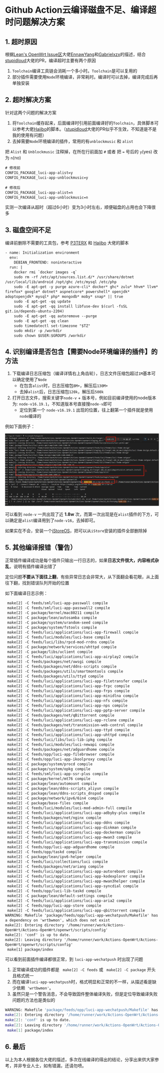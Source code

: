 
# Github Action云编译磁盘不足、编译超时问题解决方案

## 1. 超时原因
根据[Lean's OpenWrt Issue区](https://github.com/coolsnowwolf/lede/issues?q=is%3Aissue+%E4%BA%91%E7%BC%96%E8%AF%91%E8%B6%85%E6%97%B6)大佬[EnnawYang](https://github.com/coolsnowwolf/lede/issues/11038#issuecomment-1486089183)和[Gabrielxzx](https://github.com/coolsnowwolf/lede/issues/11605#issuecomment-1774006018)的描述，结合[stupidloud](https://github.com/coolsnowwolf/lede/pull/7796)大佬的PR，编译超时主要有两个原因

1. `Toolchain`编译工具链会消耗一个多小时。`Toolchain`是可以复用的
2. 部分插件需要使用`Node`环境编译，非常耗时。编译时可以去掉，编译完成后再单独安装

## 2. 超时解决方案
针对这两个问题的解决方案
1. 将`Toolchain`缓存起来，后面编译时引用前面编译好的`Toolchain`，具体脚本可以参考大佬[Haiibo](https://github.com/haiibo/OpenWrt)的脚本。（[stupidloud](https://github.com/coolsnowwolf/lede/pull/7796)大佬的PR似乎不生效，不知道是不是我的使用有问题）
2. 去掉需要`Node`环境编译的插件，常用的有`unblockmusic` 和 `alist`

把 `Alist` 和 `Unblockmusic` 注释掉，在所在行前面加 `#` 或者 把 `=` 号后的 `y`(yes) 改为 `n`(no)
```shell
# 修改前
CONFIG_PACKAGE_luci-app-alist=y
CONFIG_PACKAGE_luci-app-unblockmusic=y

# 修改后
CONFIG_PACKAGE_luci-app-alist=n
CONFIG_PACKAGE_luci-app-unblockmusic=n
```
实测一次编译从超时（超过6小时）变为3小时左右，顺便磁盘的占用也会下降很多

## 3. 磁盘空间不足
编译前删除不需要的工具包，参考 [P3TERX](https://github.com/P3TERX/Actions-OpenWrt) 和 [Haiibo](https://github.com/haiibo/OpenWrt) 大佬的脚本

```shell
- name: Initialization environment
  env:
    DEBIAN_FRONTEND: noninteractive
  run: |
    docker rmi `docker images -q`
    sudo rm -rf /etc/apt/sources.list.d/* /usr/share/dotnet /usr/local/lib/android /opt/ghc /etc/mysql /etc/php
    sudo -E apt-get -y purge azure-cli* docker* ghc* zulu* hhvm* llvm* firefox* google* dotnet* aspnetcore* powershell* openjdk* adoptopenjdk* mysql* php* mongodb* moby* snap* || true
    sudo -E apt-get -qq update
    sudo -E apt-get -qq install libfuse-dev $(curl -fsSL git.io/depends-ubuntu-2204)
    sudo -E apt-get -qq autoremove --purge
    sudo -E apt-get -qq clean
    sudo timedatectl set-timezone "$TZ"
    sudo mkdir -p /workdir
    sudo chown $USER:$GROUPS /workdir
```

## 4. 识别编译是否包含【需要Node环境编译的插件】的方法
1. 下载编译日志压缩包（编译详情右上角齿轮），日志文件压缩包超过`1M`基本可以确定使用了`Node`
   - 在包含`alist`时，日志压缩包`8M+`，解压后`130M+`
   - 去掉`alist`后，日志压缩包`120k`，解压后`500k`
2. 打开日志文件，搜索关键字`node-v` + 版本号，例如目前编译使用的node版本为: `node-v16.19.1`，不知道版本号直接搜`node-v`即可
   - 定位到第一个 `node-v16.19.1` 出现的位置，往上翻第一个插件就是使用`node`编译的

例如下面例子：

![locate-Nodejs-usage-position](../img/locate-Nodejs-usage-position.jpg)

可以看到 `node-v` 一共出现了近 **1.8w** 次，而第一次出现是在`alist`插件的下方，可以确定是`alist`编译用到了`node-v16`，去掉即可。

如果实在不会，安装一个[iStoreOS](https://www.istoreos.com/)，把可以从`iStore`安装的插件全部删除掉

## 5. 其他编译报错（警告）

正常插件编译成功是每个插件只输出一行日志的，如果**日志文件很大，内容格式杂乱**，说明有插件编译出错了

定位问题**不要从下面往上翻**，有些异常日志会非常大，从下面翻会看花眼，从上面往下翻，找到错误队列开始的位置

如下面编译日志示例：
```shell
 make[2] -C feeds/sml/luci-app-passwall compile
 make[2] -C feeds/sml/luci-app-passwall2 compile
 make[2] -C package/kernel/mac80211 compile
 make[2] -C package/lean/autosamba compile
 make[2] -C package/system/urandom-seed compile
 make[2] -C package/system/fstools compile
 make[2] -C feeds/luci/applications/luci-app-firewall compile
 make[2] -C feeds/luci/modules/luci-base compile
 make[2] -C feeds/luci/libs/rpcd-mod-rrdns compile
 make[2] -C package/network/services/uhttpd compile
 make[2] -C package/libs/uclient compile
 make[2] -C feeds/luci/applications/luci-app-airplay2 compile
 make[2] -C feeds/packages/net/uwsgi compile
 make[2] -C feeds/packages/net/ddns-scripts compile
 make[2] -C feeds/packages/utils/smartmontools compile
 make[2] -C feeds/packages/utils/ttyd compile
 make[2] -C feeds/luci/applications/luci-app-filetransfer compile
 make[2] -C feeds/luci/applications/luci-app-frpc compile
 make[2] -C feeds/luci/applications/luci-app-frps compile
 make[2] -C feeds/luci/applications/luci-app-minidlna compile
 make[2] -C feeds/luci/applications/luci-app-nfs compile
 make[2] -C feeds/luci/applications/luci-app-nps compile
 make[2] -C feeds/luci/applications/luci-app-pptp-server compile
 make[2] -C feeds/packages/net/qBittorrent compile
 make[2] -C feeds/luci/applications/luci-app-rclone compile
 make[2] -C feeds/packages/net/transmission-web-control compile
 make[2] -C feeds/luci/applications/luci-app-ttyd compile
 make[2] -C feeds/luci/applications/luci-app-uhttpd compile
 make[2] -C feeds/luci/libs/luci-lib-ipkg compile
 make[2] -C feeds/luci/modules/luci-newapi compile
 make[2] -C feeds/packages/net/adguardhome compile
 make[2] -C feeds/opp/luci-app-filebrowser compile
 make[2] -C feeds/opp/luci-app-ikoolproxy compile
 make[2] -C package/system/procd compile
 make[2] -C package/system/opkg compile
 make[2] -C feeds/sml/luci-app-ssr-plus compile
 make[2] -C package/kernel/mt76 compile
 make[2] -C package/lean/automount compile
 make[2] -C package/lean/ddns-scripts_aliyun compile
 make[2] -C package/lean/ddns-scripts_dnspod compile
 make[2] -C package/network/ipv6/6in4 compile
 make[2] -C package/base-files compile
 make[2] -C feeds/luci/modules/luci-mod-admin-full compile
 make[2] -C feeds/luci/applications/luci-app-adbyby-plus compile
 make[2] -C feeds/packages/net/nginx compile
 make[2] -C feeds/luci/applications/luci-app-ddns compile
 make[2] -C feeds/luci/applications/luci-app-diskman compile
 make[2] -C feeds/luci/applications/luci-app-dockerman compile
 make[2] -C feeds/luci/applications/luci-app-mwan3 compile
 make[2] -C feeds/luci/applications/luci-app-transmission compile
 make[2] -C feeds/opp/luci-app-adguardhome compile
 make[2] -C feeds/opp/taskd compile
 make[2] -C package/lean/ipv6-helper compile
 make[2] -C feeds/luci/collections/luci compile
 make[2] -C feeds/packages/net/ariang compile
 make[2] -C feeds/luci/applications/luci-app-autoreboot compile
 make[2] -C feeds/luci/applications/luci-app-kodexplorer compile
 make[2] -C feeds/luci/applications/luci-app-mwan3helper compile
 make[2] -C feeds/luci/applications/luci-app-syncdial compile
 make[2] -C feeds/opp/luci-lib-taskd compile
 make[2] -C package/lean/default-settings compile
 make[2] -C feeds/luci/applications/luci-app-aria2 compile
 make[2] -C feeds/opp/luci-app-store compile
 make[2] -C feeds/luci/applications/luci-app-qbittorrent compile
WARNING: Makefile 'package/feeds/opp/luci-app-wechatpush/Makefile' has a dependency on 'wrtbwmon', which does not exist
make[2]: Entering directory '/home/runner/work/Actions-OpenWrt/Actions-OpenWrt/openwrt/scripts/config'
make[2]: 'conf' is up to date.
make[2]: Leaving directory '/home/runner/work/Actions-OpenWrt/Actions-OpenWrt/openwrt/scripts/config'
 make[1] package/index
```

可以看到前面插件编译都很正常，到 `luci-app-wechatpush` 时出现了问题
1. 正常编译成功的插件都是 ` make[2] -C feeds` 或 ` make[2] -C package` 开头且格式统一
2. 而在编译`luci-app-wechatpush`时，格式明显和正常的不一样，从描述看是缺少依赖` 'wrtbwmon'`。
3. 虽然只是一个警告消息，不会导致固件整体编译失败，但是定位导致编译失败问题的方法也是类似的

```bash
WARNING: Makefile 'package/feeds/opp/luci-app-wechatpush/Makefile' has a dependency on 'wrtbwmon', which does not exist
make[2]: Entering directory '/home/runner/work/Actions-OpenWrt/Actions-OpenWrt/openwrt/scripts/config'
make[2]: 'conf' is up to date.
make[2]: Leaving directory '/home/runner/work/Actions-OpenWrt/Actions-OpenWrt/openwrt/scripts/config'
 make[1] package/index
```

## 6. 最后
以上为本人根据各位大佬的描述，多次在线编译的得出的结论，分享出来供大家参考，并非专业人士，如有错漏，还请勿喷。
